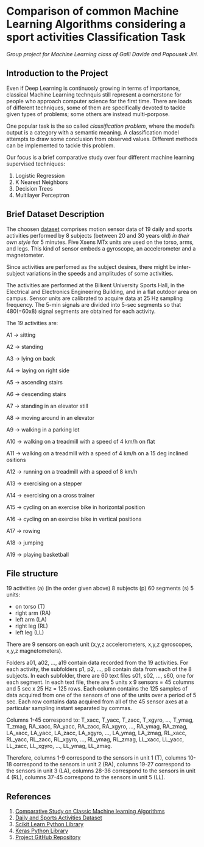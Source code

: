 # Comparison of common Machine Learning Algorithms considering a sport activities Classification Task

*Group project for Machine Learning class of Galli Davide and Papousek Jiri.*

## Introduction to the Project ##
Even if Deep Learning is continuosly growing in terms of importance, classical Machine Learning technquis still represent a cornerstone for people who approach computer science for the first time. There are loads of different techniques, some of them are specifically devoted to tackle given types of problems; some others are instead multi-porpose.

One popular task is the so called *classification problem*, where the model’s output is a category with a semantic meaning. A classification model attempts to draw some conclusion from observed values.
Different methods can be implemented to tackle this problem.

Our focus is a brief comparative study over four different machine learning supervised techniques:
1. Logistic Regression
2. K Nearest Neighbors
3. Decision Trees
4. Multilayer Perceptron

## Brief Dataset Description ##

The choosen [dataset](https://archive-beta.ics.uci.edu/ml/datasets/daily+and+sports+activities) comprises motion sensor data of 19 daily and sports activities performed by 8 subjects (between 20 and 30 years old) *in their own style* for 5 minutes. Five Xsens MTx units are used on the torso, arms, and legs. This kind of sensor embeds a gyroscope, an accelerometer and a magnetometer.

Since activities are perfomed as the subject desires, there might be inter-subject variations in the speeds and amplitudes of some activities.

The activities are performed at the Bilkent University Sports Hall, in the Electrical and Electronics Engineering Building, and in a flat outdoor area on campus. Sensor units are calibrated to acquire data at 25 Hz sampling frequency. The 5-min signals are divided into 5-sec segments so that 480(=60x8) signal segments are obtained for each activity.

The 19 activities are:

 A1 &rarr; sitting

 A2 &rarr; standing

 A3 &rarr; lying on back

 A4 &rarr; laying on right side

 A5 &rarr; ascending stairs

 A6 &rarr; descending stairs

 A7 &rarr; standing in an elevator still

 A8 &rarr; moving around in an elevator

 A9 &rarr; walking in a parking lot
 
 A10 &rarr; walking on a treadmill with a speed of 4 km/h on flat
 
 A11 &rarr; walking on a treadmill with a speed of 4 km/h on a 15 deg inclined ositions
 
 A12 &rarr; running on a treadmill with a speed of 8 km/h
 
 A13 &rarr; exercising on a stepper
 
 A14 &rarr; exercising on a cross trainer
 
 A15 &rarr; cycling on an exercise bike in horizontal position
 
 A16 &rarr; cycling on an exercise bike in vertical positions
 
 A17 &rarr; rowing
 
 A18 &rarr; jumping
 
 A19 &rarr; playing basketball
 
 ## File structure ##
 
 19 activities (a) (in the order given above) 8 subjects (p) 60 segments (s) 5 units:
 - on torso (T)
 - right arm (RA)
 - left arm (LA)
 - right leg (RL)
 - left leg (LL)
 
 There are 9 sensors on each unit (x,y,z accelerometers, x,y,z gyroscopes, x,y,z magnetometers).
 
 Folders a01, a02, ..., a19 contain data recorded from the 19 activities. For each activity, the subfolders p1, p2, ..., p8 contain data from each of the 8 subjects. In each subfolder, there are 60 text files s01, s02, ..., s60, one for each segment. In each text file, there are 5 units x 9 sensors = 45 columns and 5 sec x 25 Hz = 125 rows. Each column contains the 125 samples of data acquired from one of the sensors of one of the units over a period of 5 sec. Each row contains data acquired from all of the 45 sensor axes at a particular sampling instant separated by commas.
 
 Columns 1-45 correspond to:
  T_xacc, T_yacc, T_zacc, T_xgyro, ..., T_ymag, T_zmag, RA_xacc, RA_yacc, RA_zacc, RA_xgyro, ..., RA_ymag, RA_zmag, LA_xacc, LA_yacc, LA_zacc, LA_xgyro, ..., LA_ymag, LA_zmag, RL_xacc, RL_yacc, RL_zacc, RL_xgyro, ..., RL_ymag, RL_zmag, LL_xacc, LL_yacc, LL_zacc, LL_xgyro, ..., LL_ymag, LL_zmag.
 
 Therefore, columns 1-9 correspond to the sensors in unit 1 (T), columns 10-18 correspond to the sensors in unit 2 (RA), columns 19-27 correspond to the sensors in unit 3 (LA), columns 28-36 correspond to the sensors in unit 4 (RL), columns 37-45 correspond to the sensors in unit 5 (LL). 

 ## References ##
1. [Comparative Study on Classic Machine learning Algorithms](https://towardsdatascience.com/comparative-study-on-classic-machine-learning-algorithms-24f9ff6ab222)
2. [Daily and Sports Activities Dataset](https://archive-beta.ics.uci.edu/ml/datasets/daily+and+sports+activities)
3. [Scikit Learn Python Library](https://scikit-learn.org/stable/)
4. [Keras Python Library](https://keras.io/)
5. [Project GitHub Repository](https://github.com/d-galli/SportActivitiesClassification)
